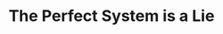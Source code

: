 ---
layout: post
title: The Perfect System is a Lie
description:  The goals of the business are better served when IT is serving the business team, instead of seeking out "the perfect system."
---